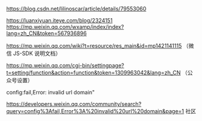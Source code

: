https://blog.csdn.net/lilinoscar/article/details/79553060

https://luanxiyuan.iteye.com/blog/2324151
https://mp.weixin.qq.com/wxamp/index/index?lang=zh_CN&token=567936896

https://mp.weixin.qq.com/wiki?t=resource/res_main&id=mp1421141115 （微信 JS-SDK 说明文档）

https://mp.weixin.qq.com/cgi-bin/settingpage?t=setting/function&action=function&token=1309963042&lang=zh_CN （公众号设置）

config:fail,Error: invalid url domain"

https://developers.weixin.qq.com/community/search?query=config%3Afail,Error%3A%20invalid%20url%20domain&page=1 社区
